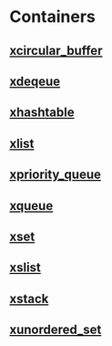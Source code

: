 
# Containers

## [xcircular_buffer](xcircular_buffer.html)

## [xdeqeue](xdeqeue.html)

## [xhashtable](xhashtable.html)

## [xlist](xlist.html)

## [xpriority_queue](xpriority_queue.html)

## [xqueue](xqueue.html)

## [xset](xset.html)

## [xslist](xslist.html)

## [xstack](xstack.html)

## [xunordered_set](xunordered_set.html)


